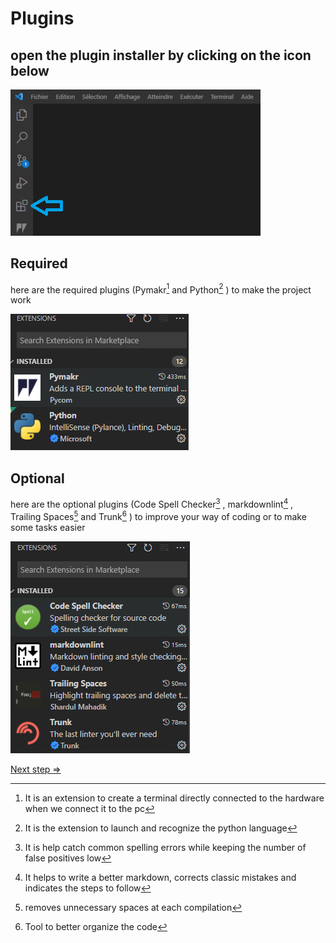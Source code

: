# Plugins

## open the plugin installer by clicking on the icon below

![plugins](../images/plugins.png)

## Required

here are the required plugins (Pymakr[^1] and Python[^2] ) to make the project work

[^1]: It is an extension to create a terminal directly connected to the hardware when we connect it to the pc
[^2]: It is the extension to launch and recognize the python language

![required](../images/required.png)

## Optional

here are the optional plugins (Code Spell Checker[^3] , markdownlint[^4] , Trailing Spaces[^5] and Trunk[^6] ) to improve your way of coding or to make some tasks easier

[^3]: It is help catch common spelling errors while keeping the number of false positives low
[^4]: It helps to write a better markdown, corrects classic mistakes and indicates the steps to follow
[^5]: removes unnecessary spaces at each compilation
[^6]: Tool to better organize the code

![optional](../images/optional.png)

[Next step =>](../markdowns/UpdateFirmware.md)